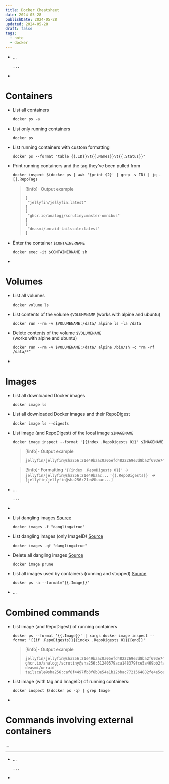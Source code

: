 ```yaml
---
title: Docker Cheatsheet
date: 2024-05-28
publishDate: 2024-05-28
updated: 2024-05-28
draft: false
tags:
  - note
  - docker
---
```


- ...
  ```shell
  ...
  ```
-

# Containers

- List all containers
  ```shell
  docker ps -a
  ```
- List only running containers
  ```shell
  docker ps
  ```
- List running containers with custom formatting
  ```shell
  docker ps --format "table {{.ID}}\t{{.Names}}\t{{.Status}}"
  ```
- Print running containers and the tag they’ve been pulled from
  ```shell
  docker inspect $(docker ps | awk '{print $2}' | grep -v ID) | jq .[].RepoTags
  ```
  >[!info]- Output example
  >```shell
  >[
  >  "jellyfin/jellyfin:latest"
  >]
  >[
  >  "ghcr.io/analogj/scrutiny:master-omnibus"
  >]
  >[
  >  "deasmi/unraid-tailscale:latest"
  >]
  >```
- Enter the container `$CONTAINERNAME`
  ```shell
  docker exec -it $CONTAINERNAME sh
  ```
-

# Volumes

- List all volumes
  ```shell
  docker volume ls
  ```
- List contents of the volume `$VOLUMENAME` (works with alpine and ubuntu)
  ```shell
  docker run --rm -v $VOLUMENAME:/data/ alpine ls -la /data
  ```
- Delete contents of the volume `$VOLUMENAME`  
  (works with alpine and ubuntu)
  ```shell
  docker run --rm -v $VOLUMENAME:/data/ alpine /bin/sh -c "rm -rf /data/*"
  ```
-

# Images

- List all downloaded Docker images
  ```shell
  docker image ls
  ```
- List all downloaded Docker images and their RepoDigest
  ```shell
  docker image ls --digests
  ```
- List image (and RepoDigest) of the local image `$IMAGENAME`
  ```shell
  docker image inspect --format '{{index .RepoDigests 0}}' $IMAGENAME
  ```
  >[!info]- Output example
  >```shell
  >jellyfin/jellyfin@sha256:21e49baac0a05efd4822269e3d8ba2f693e741006a2f81aa397cf5f8445e48a9
  >```

  >[!info]- Formatting
  >`'{{index .RepoDigests 0}}'` -> `jellyfin/jellyfin@sha256:21e49baac...`
  >`'{{.RepoDigests}}'` -> `[jellyfin/jellyfin@sha256:21e49baac...]`

- ...
  ```shell
  ...
  ```
-
- List dangling images [Source](https://stackoverflow.com/questions/44246586/how-to-list-images-and-their-containers/44246929#44246929)
  ```shell
  docker images -f "dangling=true"
  ```
- List dangling images (only ImageID) [Source](https://stackoverflow.com/questions/44246586/how-to-list-images-and-their-containers/44246929#44246929)
  ```shell
  docker images -qf "dangling=true"
  ```
- Delete all dangling images [Source](https://stackoverflow.com/questions/44246586/how-to-list-images-and-their-containers/44246929#44246929)
  ```shell
  docker image prune
  ```
- List all images used by containers (running and stopped) [Source](https://stackoverflow.com/questions/44246586/how-to-list-images-and-their-containers/44246929#44246929)
  ```shell
  docker ps -a --format="{{.Image}}"
  ```
- ...

# Combined commands

- List image (and RepoDigest) of running containers
  ```shell
  docker ps --format '{{.Image}}' | xargs docker image inspect --format '{{if .RepoDigests}}{{index .RepoDigests 0}}{{end}}'
  ```
  >[!info]- Output example
  >```shell
  >jellyfin/jellyfin@sha256:21e49baac0a05efd4822269e3d8ba2f693e741006a2f81aa397cf5f8445e48a9
  >ghcr.io/analogj/scrutiny@sha256:51240579aca148379fce5a469bb2fa470d016d14b687121e50a9c19fe2e930d7
  >deasmi/unraid-tailscale@sha256:caf8f4497fb3f6b8e54a1b12bbac7721564882fe4e5ceb63fc8d8666c8607251
  >```
- List image (with tag and ImageID) of running containers:
  ```shell
  docker inspect $(docker ps -q) | grep Image
  ```
-

# Commands involving external containers

...


---

- ...
  ```shell
  ...
  ```
-